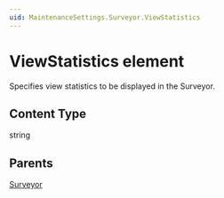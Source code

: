 ```yaml
---
uid: MaintenanceSettings.Surveyor.ViewStatistics
---
```


# ViewStatistics element

Specifies view statistics to be displayed in the Surveyor.

## Content Type

string

## Parents

[Surveyor](xref:MaintenanceSettings.Surveyor)
